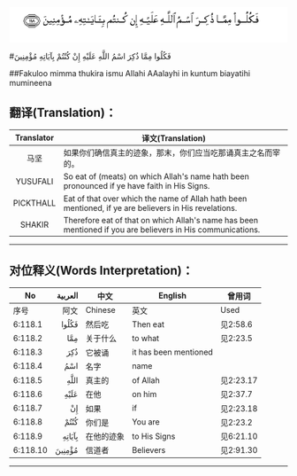 ![006:118](images/006_118.gif)

#فَكُلُوا مِمَّا ذُكِرَ اسْمُ اللَّهِ عَلَيْهِ إِنْ كُنْتُمْ بِآيَاتِهِ مُؤْمِنِينَ

##Fakuloo mimma thukira ismu Allahi AAalayhi in kuntum biayatihi mumineena 

## 翻译(Translation)：

| Translator | 译文(Translation)                                            |
| :--------: | ------------------------------------------------------------ |
|    马坚    | 如果你们确信真主的迹象，那末，你们应当吃那诵真主之名而宰的。 |
|  YUSUFALI  | So eat of (meats) on which Allah's name hath been pronounced if ye have faith in His Signs. |
| PICKTHALL  | Eat of that over which the name of Allah hath been mentioned, if ye are believers in His revelations. |
|   SHAKIR   | Therefore eat of that on which Allah's name has been mentioned if you are believers in His communications. |

---

## 对位释义(Words Interpretation)：

| No   | العربية | 中文    | English | 曾用词 |
| ---- | ------: | ------- | ------- | ------ |
| 序号 |    阿文 | Chinese | 英文    | Used   |
| 6:118.1  | فَكُلُوا  | 然后吃     | Then eat              | 见2:58.6  |
| 6:118.2  | مِمَّا    | 关于什么   | to what               | 见2:23.5  |
| 6:118.3  | ذُكِرَ    | 它被诵     | it has been mentioned |           |
| 6:118.4  | اسْمُ    | 名字       | name                  |           |
| 6:118.5  | اللَّهِ   | 真主的     | of Allah              | 见2:23.17 |
| 6:118.6  | عَلَيْهِ   | 在他       | on him                | 见2:37.7  |
| 6:118.7  | إِنْ     | 如果       | if                    | 见2:23.18 |
| 6:118.8  | كُنْتُمْ   | 你们是     | You are               | 见2:23.2  |
| 6:118.9  | بِآيَاتِهِ | 在他的迹象 | to His Signs          | 见6:21.10 |
| 6:118.10 | مُؤْمِنِينَ | 信道者     | Believers             | 见2:91.30 |

---
